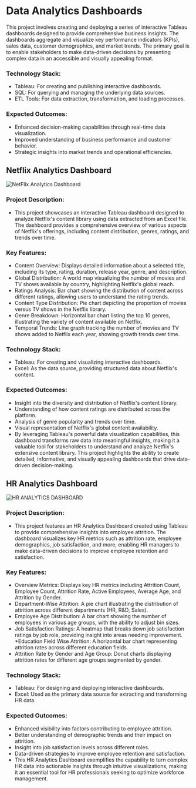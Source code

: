 # Data Analytics Dashboards
This project involves creating and deploying a series of interactive Tableau dashboards designed to provide comprehensive business insights. The dashboards aggregate and visualize key performance indicators (KPIs), sales data, customer demographics, and market trends. The primary goal is to enable stakeholders to make data-driven decisions by presenting complex data in an accessible and visually appealing format.

### Technology Stack:

* Tableau: For creating and publishing interactive dashboards.
* SQL: For querying and managing the underlying data sources.
* ETL Tools: For data extraction, transformation, and loading processes.

### Expected Outcomes:

* Enhanced decision-making capabilities through real-time data visualization.
* Improved understanding of business performance and customer behavior.
* Strategic insights into market trends and operational efficiencies.

## Netflix Analytics Dashboard
![NetFlix Analytics Dashboard](https://github.com/SiddhiDeshmukh26/DataAnalytics/assets/92000499/63f8a774-dddf-444e-bfe9-8161a1aaa3c3)
### Project Description:
* This project showcases an interactive Tableau dashboard designed to analyze Netflix's content library using data extracted from an Excel file. The dashboard provides a comprehensive overview of various aspects of Netflix's offerings, including content distribution, genres, ratings, and trends over time.
### Key Features:
* Content Overview: 
Displays detailed information about a selected title, including its type, rating, duration, release year, genre, and description.
* Global Distribution: 
A world map visualizing the number of movies and TV shows available by country, highlighting Netflix's global reach.
* Ratings Analysis: 
Bar chart showing the distribution of content across different ratings, allowing users to understand the rating trends.
* Content Type Distribution: 
Pie chart depicting the proportion of movies versus TV shows in the Netflix library.
* Genre Breakdown: 
Horizontal bar chart listing the top 10 genres, illustrating the variety of content available on Netflix.
* Temporal Trends: 
Line graph tracking the number of movies and TV shows added to Netflix each year, showing growth trends over time.
### Technology Stack:
* Tableau: For creating and visualizing interactive dashboards.
* Excel: As the data source, providing structured data about Netflix's content.
### Expected Outcomes:
* Insight into the diversity and distribution of Netflix's content library.
* Understanding of how content ratings are distributed across the platform.
* Analysis of genre popularity and trends over time.
* Visual representation of Netflix's global content availability.
* By leveraging Tableau's powerful data visualization capabilities, this dashboard transforms raw data into meaningful insights, making it a valuable tool for stakeholders to understand and analyze Netflix's extensive content library. This project highlights the ability to create detailed, informative, and visually appealing dashboards that drive data-driven decision-making.

## HR Analytics Dashboard
![HR ANALYTICS DASHBOARD](https://github.com/SiddhiDeshmukh26/DataAnalytics/assets/92000499/0412ce0d-e25e-4cac-b233-4d591a9fe3a6)
### Project Description:
* This project features an HR Analytics Dashboard created using Tableau to provide comprehensive insights into employee attrition. The dashboard visualizes key HR metrics such as attrition rate, employee demographics, job satisfaction, and more, enabling HR managers to make data-driven decisions to improve employee retention and satisfaction.
### Key Features:
* Overview Metrics: Displays key HR metrics including Attrition Count, Employee Count, Attrition Rate, Active Employees, Average Age, and Attrition by Gender.
* Department-Wise Attrition: A pie chart illustrating the distribution of attrition across different departments (HR, R&D, Sales).
* Employee Age Distribution: A bar chart showing the number of employees in various age groups, with the ability to adjust bin sizes.
* Job Satisfaction Ratings: A heatmap that breaks down job satisfaction ratings by job role, providing insight into areas needing improvement.
*Education Field Wise Attrition: A horizontal bar chart representing attrition rates across different education fields.
* Attrition Rate by Gender and Age Group: Donut charts displaying attrition rates for different age groups segmented by gender.
### Technology Stack:
* Tableau: For designing and deploying interactive dashboards.
* Excel: Used as the primary data source for extracting and transforming HR data.
### Expected Outcomes:
* Enhanced visibility into factors contributing to employee attrition.
* Better understanding of demographic trends and their impact on attrition.
* Insight into job satisfaction levels across different roles.
* Data-driven strategies to improve employee retention and satisfaction.
* This HR Analytics Dashboard exemplifies the capability to turn complex HR data into actionable insights through intuitive visualizations, making it an essential tool for HR professionals seeking to optimize workforce management.



